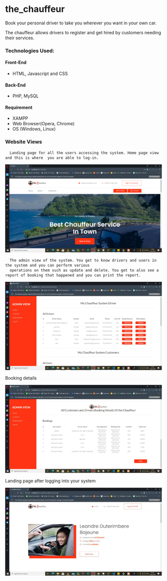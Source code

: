 # the_chauffeur #

Book your personal driver to take you wherever you want in your own car.

The chauffeur allows drivers to register and get hired by customers needing their services.

### Technologies Used: ###


  #### Front-End ####
  
  * HTML, Javascript and CSS
      
  #### Back-End ####
  
   * PHP, MySQL
   
 #### Requirement ####
   * XAMPP
   * Web Browser(Opera, Chrome)
   * OS (Windows, Linux)

### Website Views ###

      Landing page for all the users accessing the system. Home page view and this is where  you are able to log-in.
      
![home_page_image](https://github.com/ADeogratias/the_chauffeur/blob/master/img/the%20chauffeurimg1.png)

      The admin view of the system. You get to know drivers and users in the system and you can perform various 
      operations on them such as update and delete. You get to also see a report of booking that happened and you can print the report.
      
![admin_view_page](https://github.com/ADeogratias/the_chauffeur/blob/master/img/the%20chauffeurimg2.JPG)

Booking details

![booking_details](https://github.com/ADeogratias/the_chauffeur/blob/master/img/the%20chauffeurimg3.JPG)

Landing page after logging into your system

![login_landing_page](https://github.com/ADeogratias/the_chauffeur/blob/master/img/the%20chauffeurimg4.JPG)
